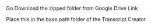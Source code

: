 Go Download the zipped folder from Google Drive Link


Place this in the base path folder of the Transcript Creator
